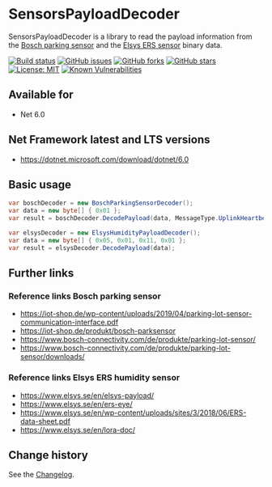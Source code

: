 SensorsPayloadDecoder
====================================

SensorsPayloadDecoder is a library to read the payload information from the [Bosch parking sensor](https://www.bosch-connectivity.com/de/produkte/parking-lot-sensor/) and
the [Elsys ERS sensor](https://www.elsys.se/en/ers-eye/) binary data.

[![Build status](https://ci.appveyor.com/api/projects/status/ym5nosohx5wok6pj?svg=true)](https://ci.appveyor.com/project/SeppPenner/sensorspayloaddecoder)
[![GitHub issues](https://img.shields.io/github/issues/SeppPenner/SensorsPayloadDecoder.svg)](https://github.com/SeppPenner/SensorsPayloadDecoder/issues)
[![GitHub forks](https://img.shields.io/github/forks/SeppPenner/SensorsPayloadDecoder.svg)](https://github.com/SeppPenner/SensorsPayloadDecoder/network)
[![GitHub stars](https://img.shields.io/github/stars/SeppPenner/SensorsPayloadDecoder.svg)](https://github.com/SeppPenner/SensorsPayloadDecoder/stargazers)
[![License: MIT](https://img.shields.io/badge/License-MIT-blue.svg)](https://raw.githubusercontent.com/SeppPenner/SensorsPayloadDecoder/master/License.txt)
[![Known Vulnerabilities](https://snyk.io/test/github/SeppPenner/SensorsPayloadDecoder/badge.svg)](https://snyk.io/test/github/SeppPenner/SensorsPayloadDecoder)

## Available for
* Net 6.0

## Net Framework latest and LTS versions
* https://dotnet.microsoft.com/download/dotnet/6.0

## Basic usage
```csharp
var boschDecoder = new BoschParkingSensorDecoder();
var data = new byte[] { 0x01 };
var result = boschDecoder.DecodePayload(data, MessageType.UplinkHeartbeatMessage);

var elsysDecoder = new ElsysHumidityPayloadDecoder();
var data = new byte[] { 0x05, 0x01, 0x11, 0x01 };
var result = elsysDecoder.DecodePayload(data);
```

## Further links

### Reference links Bosch parking sensor
* https://iot-shop.de/wp-content/uploads/2019/04/parking-lot-sensor-communication-interface.pdf
* https://iot-shop.de/produkt/bosch-parksensor
* https://www.bosch-connectivity.com/de/produkte/parking-lot-sensor/
* https://www.bosch-connectivity.com/de/produkte/parking-lot-sensor/downloads/

### Reference links Elsys ERS humidity sensor
* https://www.elsys.se/en/elsys-payload/
* https://www.elsys.se/en/ers-eye/
* https://www.elsys.se/en/wp-content/uploads/sites/3/2018/06/ERS-data-sheet.pdf
* https://www.elsys.se/en/lora-doc/

Change history
--------------

See the [Changelog](https://github.com/SeppPenner/SensorsPayloadDecoder/blob/master/Changelog.md).
